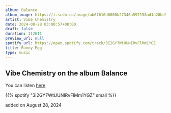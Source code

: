 ```yaml
---
album: Balance
album_image: https://i.scdn.co/image/ab67616d0000b27346a597158ad1a28bd945b944
artist: Vibe Chemistry
date: 2024-08-28 03:00:57+00:00
draft: false
duration: 112611
preview_url: null
spotify_url: https://open.spotify.com/track/3I2GY7WtUUNIRvFlMm1YGZ
title: Runny Egg
type: music
---
```



## Vibe Chemistry on the album Balance

You can listen [here](https://open.spotify.com/track/3I2GY7WtUUNIRvFlMm1YGZ)

{{% spotify "3I2GY7WtUUNIRvFlMm1YGZ" small %}}

added on August 28, 2024